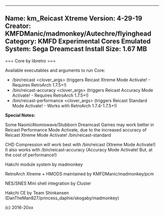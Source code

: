 -----------------------
Name: km_Reicast Xtreme
Version: 4-29-19
Creator: KMFDManic/madmonkey/Autechre/flyinghead
Category: KMFD Experimental Cores
Emulated System: Sega Dreamcast
Install Size: 1.67 MB
-----------------------
=== Core by libretro ===

Available executables and arguments to run Core:
- /bin/reicast <rom> <clover_args> (triggers Reicast Xtreme Mode Activate! - Requires RetroArch 1.7.5+!)
- /bin/reicast-accuracy <rom> <clover_args> (triggers Reicast Accuracy Mode Activate! - Requires RetroArch 1.7.5+!)
- /bin/reicast-performance <rom> <clover_args> (triggers Reicast Standard Mode Activate! - Works with RetroArch 1.7.4-1.7.5+!)

**Special Notes:**

Some Naomi/Atomiswave/Stubborn Dreamcast Games may work better in Reicast Performance Mode Activate,
due to the increased accuracy of Reicast Xtreme Mode Activate! /bin/reicast-standard

CHD Compression will work best with /bin/reicast (Xtreme Mode Activate!)
It also works with /bin/reicast-accuracy (Accuracy Mode Activate! But, at the cost of performance!)

Hakchi module system by madmonkey

RetroArch Xtreme + HMODS maintained by KMFDManic/madmonkey/pcm

NES/SNES Mini shell integration by Cluster

Hakchi CE by Team Shinkansen (DanTheMan827/princess_daphie/skogaby/madmonkey)

(c) 2016-20xx
